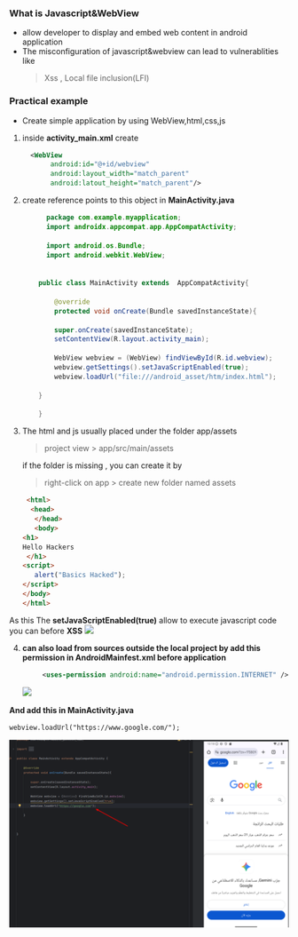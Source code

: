 ### What is Javascript&WebView
- allow developer to display and embed web content in android application
- The misconfiguration of javascript&webview can lead to vulnerablities like
  > Xss , Local file inclusion(LFI)

### Practical example 
- Create simple application by using WebView,html,css,js
1. inside **activity_main.xml** create
   ```xml
     <WebView
          android:id="@+id/webview"
          android:layout_width="match_parent"
          android:latout_height="match_parent"/>

   ```

2. create reference points to this object in **MainActivity.java**
    ```java
          package com.example.myapplication;
          import androidx.appcompat.app.AppCompatActivity;

          import android.os.Bundle;
          import android.webkit.WebView;
    

        public class MainActivity extends  AppCompatActivity{

            @override
            protected void onCreate(Bundle savedInstanceState){

            super.onCreate(savedInstanceState);
            setContentView(R.layout.activity_main);

            WebView webview = (WebView) findViewById(R.id.webview);
            webview.getSettings().setJavaScriptEnabled(true);
            webview.loadUrl("file:///android_asset/htm/index.html");

        }
    
        }

    ```

3. The html and js usually placed under the folder app/assets
   > project view > app/src/main/assets

   if the folder is missing , you can create it by

   > right-click on app > create new folder named assets

    ```html
     <html>
      <head>
       </head>
       <body>
    <h1>
    Hello Hackers
     </h1>
   <script>
       alert("Basics Hacked");
   </script>
    </body>
    </html>
 
   ```

As this The **setJavaScriptEnabled(true)** allow to execute javascript code you can before **XSS**
![](images/XSS-Done.png)


4. <strong>can also load from sources outside the local project by 
add this permission in **AndroidMainfest.xml** before application</strong>
    ```xml
         <uses-permission android:name="android.permission.INTERNET" />
    ```
    ![](images/per.png)


**And add this in MainActivity.java**

```xml
webview.loadUrl("https://www.google.com/");
```
![](images/external.png)
